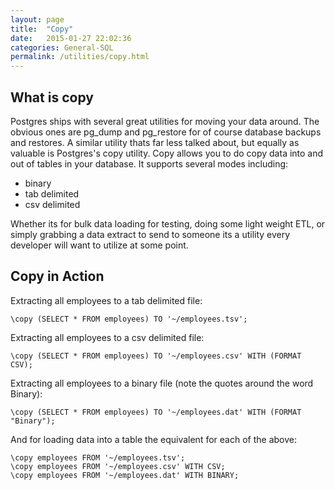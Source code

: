 ```yaml
---
layout: page
title:  "Copy"
date:   2015-01-27 22:02:36
categories: General-SQL
permalink: /utilities/copy.html
---
```


What is copy
------------

Postgres ships with several great utilities for moving your data around. The obvious ones are pg\_dump and pg\_restore for of course database backups and restores. A similar utility thats far less talked about, but equally as valuable is Postgres's copy utility. Copy allows you to do
copy data into and out of tables in your database. It supports several modes including:

-   binary
-   tab delimited
-   csv delimited

Whether its for bulk data loading for testing, doing some light weight ETL, or simply grabbing a data extract to send to someone its a utility every developer will want to utilize at some point.

Copy in Action
--------------

Extracting all employees to a tab delimited file:

    \copy (SELECT * FROM employees) TO '~/employees.tsv';

Extracting all employees to a csv delimited file:

    \copy (SELECT * FROM employees) TO '~/employees.csv' WITH (FORMAT CSV);

Extracting all employees to a binary file (note the quotes around the word Binary):

    \copy (SELECT * FROM employees) TO '~/employees.dat' WITH (FORMAT "Binary");

And for loading data into a table the equivalent for each of the above:

    \copy employees FROM '~/employees.tsv';
    \copy employees FROM '~/employees.csv' WITH CSV;
    \copy employees FROM '~/employees.dat' WITH BINARY;
